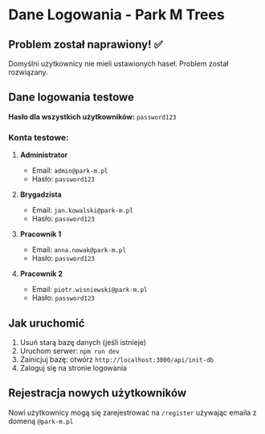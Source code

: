 # Dane Logowania - Park M Trees

## Problem został naprawiony! ✅

Domyślni użytkownicy nie mieli ustawionych haseł. Problem został rozwiązany.

## Dane logowania testowe

**Hasło dla wszystkich użytkowników:** `password123`

### Konta testowe:

1. **Administrator**
   - Email: `admin@park-m.pl`
   - Hasło: `password123`

2. **Brygadzista**
   - Email: `jan.kowalski@park-m.pl`
   - Hasło: `password123`

3. **Pracownik 1**
   - Email: `anna.nowak@park-m.pl`
   - Hasło: `password123`

4. **Pracownik 2**
   - Email: `piotr.wisniewski@park-m.pl`
   - Hasło: `password123`

## Jak uruchomić

1. Usuń starą bazę danych (jeśli istnieje)
2. Uruchom serwer: `npm run dev`
3. Zainicjuj bazę: otwórz `http://localhost:3000/api/init-db`
4. Zaloguj się na stronie logowania

## Rejestracja nowych użytkowników

Nowi użytkownicy mogą się zarejestrować na `/register` używając emaila z domeną `@park-m.pl`
